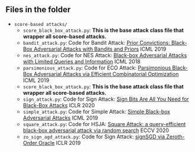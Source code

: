 ## Files in the folder
- `score-based attacks/`
  - `score_black_box_attack.py`: **This is the base attack class file that wrapper all score-based attacks.**
  - `bandit_attack.py`: Code for Bandit Attack: [Prior Convictions: Black-Box Adversarial Attacks with Bandits and Priors](https://arxiv.org/abs/1807.07978) ICML 2019
  - `nes_attack.py`: Code for NES Attack: [Black-box Adversarial Attacks with Limited Queries and Information](https://arxiv.org/abs/1804.08598) ICML 2018
  - `parsimonious_attack.py`: Code for ECO Attack: [Parsimonious Black-Box Adversarial Attacks via Efficient Combinatorial Optimization](https://arxiv.org/abs/1905.06635) ICML 2019
  - `score_black_box_attack.py`: **This is the base attack class file that wrapper all score-based attacks.**
  - `sign_attack.py`: Code for Sign Attack: [Sign Bits Are All You Need for Black-Box Attacks](https://openreview.net/forum?id=SygW0TEFwH) ICLR 2020
  - `simple_attack.py`: Code for Simple Attack: [Simple Black-box Adversarial Attacks](https://arxiv.org/abs/1905.07121) ICML 2019
  - `square_attack.py`: Code for HSJA: [Square Attack: a query-efficient black-box adversarial attack via random search](https://arxiv.org/abs/1912.00049) ECCV 2020 
  - `zo_sign_agd_attack.py`: Code for Sign Attack: [signSGD via Zeroth-Order Oracle](https://openreview.net/forum?id=BJe-DsC5Fm) ICLR 2019
